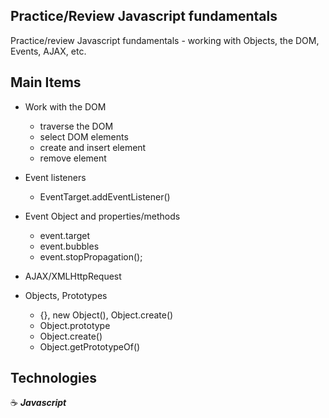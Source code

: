 ## Practice/Review Javascript fundamentals

Practice/review Javascript fundamentals - working with Objects, the DOM, Events, AJAX, etc.

## Main Items

- Work with the DOM

  - traverse the DOM
  - select DOM elements
  - create and insert element
  - remove element

- Event listeners

  - Event​Target​.add​Event​Listener()

- Event Object and properties/methods

  - event.target
  - event.bubbles
  - event.stopPropagation();

- AJAX/XMLHttpRequest

- Objects, Prototypes
  - {}, new Object(), Object.create()
  - Object.prototype
  - Object.create()
  - Object.getPrototypeOf()

## Technologies

:coffee: **_Javascript_**
